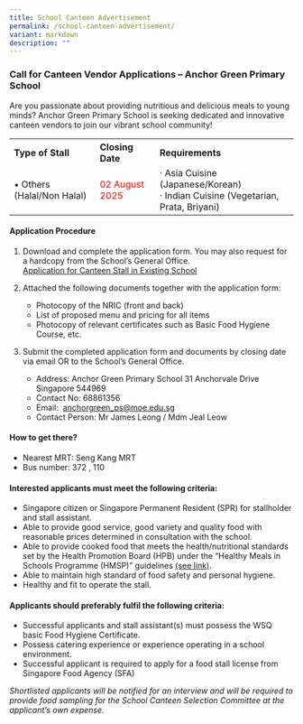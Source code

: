 ```yaml
---
title: School Canteen Advertisement
permalink: /school-canteen-advertisement/
variant: markdown
description: ""
---
```

### Call for Canteen Vendor Applications – Anchor Green Primary School
Are you passionate about providing nutritious and delicious meals to young minds? Anchor Green Primary School is seeking dedicated and innovative canteen vendors to join our vibrant school community!
<table>
<tbody>
<tr>
<th align="left">Type of Stall</th>
<th align="left">Closing Date</th>
<th align="left">Requirements</th>
</tr>
<tr>
	<td align="left">•	Others (Halal/Non Halal)</td>
	<td align="left"><font color="red">02 August 2025</font></td>
	<td align="left">· Asia Cuisine (Japanese/Korean)<br>· Indian Cuisine (Vegetarian, Prata, Briyani)
</td>
</tr>
</tbody></table>

#### Application Procedure

1.  Download and complete the application form. You may also request for a hardcopy from the School’s General Office.  
<a href="https://www.anchorgreenpri.moe.edu.sg/files/Resources/Canteen/Application_for_Canteen_Stall_in_Existing_School.pdf" target="_blank">Application for Canteen Stall in Existing School</a> 
    
2.  Attached the following documents together with the application form:
    *   Photocopy of the NRIC (front and back)
    *   List of proposed menu and pricing for all items
    *   Photocopy of relevant certificates such as Basic Food Hygiene Course, etc.
3.  Submit the completed application form and documents by closing date via email OR to the School’s General Office.
    *   Address: Anchor Green Primary School 31 Anchorvale Drive Singapore 544969
    *   Contact No: 68861356
    *   Email:&nbsp; <a href="mailto: anchorgreen_ps@moe.edu.sg">anchorgreen_ps@moe.edu.sg</a>
    *   Contact Person: Mr James Leong / Mdm Jeal Leow

#### How to get there?

*   Nearest MRT: Seng Kang MRT
*   Bus number: 372 , 110

#### Interested applicants must meet the following criteria:

*   Singapore citizen or Singapore Permanent Resident (SPR) for stallholder and stall assistant.
*   Able to provide good service, good variety and quality food with reasonable prices determined in consultation with the school.
*   Able to provide cooked food that meets the health/nutritional standards set by the Health Promotion Board (HPB) under the “Healthy Meals in Schools Programme (HMSP)” guidelines&nbsp;<a href="https://www.hpb.gov.sg/schools/school-programmes/healthy-meals-in-schools-programme" target="_blank">(see link)</a>.
*   Able to maintain high standard of food safety and personal hygiene.
*   Healthy and fit to operate the stall.

#### Applicants should preferably fulfil the following criteria:

*   Successful applicants and stall assistant(s) must possess the WSQ basic Food Hygiene Certificate.
*   Possess catering experience or experience operating in a school environment.
*   Successful applicant is required to apply for a food stall license from Singapore Food Agency (SFA)

_Shortlisted applicants will be notified for an interview and will be required to provide food sampling for the School Canteen Selection Committee at the applicant’s own expense._